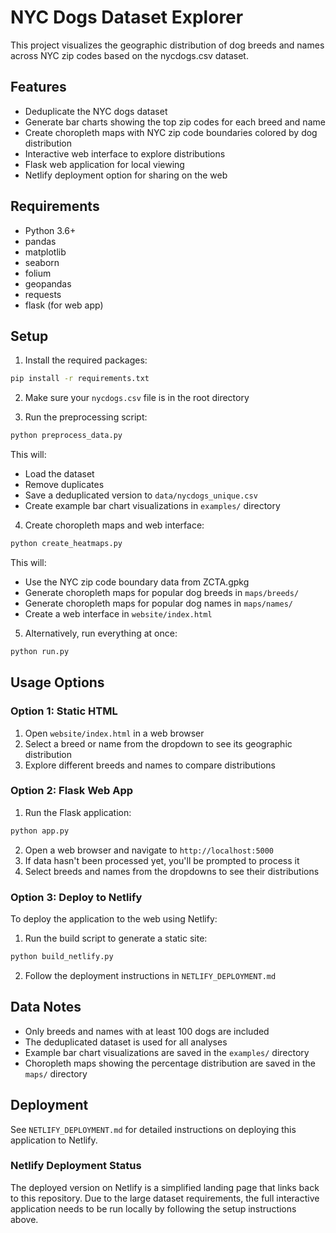 # NYC Dogs Dataset Explorer

This project visualizes the geographic distribution of dog breeds and names across NYC zip codes based on the nycdogs.csv dataset.

## Features

- Deduplicate the NYC dogs dataset
- Generate bar charts showing the top zip codes for each breed and name
- Create choropleth maps with NYC zip code boundaries colored by dog distribution
- Interactive web interface to explore distributions
- Flask web application for local viewing
- Netlify deployment option for sharing on the web

## Requirements

- Python 3.6+
- pandas
- matplotlib
- seaborn
- folium
- geopandas
- requests
- flask (for web app)

## Setup

1. Install the required packages:

```bash
pip install -r requirements.txt
```

2. Make sure your `nycdogs.csv` file is in the root directory

3. Run the preprocessing script:

```bash
python preprocess_data.py
```

This will:
- Load the dataset
- Remove duplicates
- Save a deduplicated version to `data/nycdogs_unique.csv`
- Create example bar chart visualizations in `examples/` directory

4. Create choropleth maps and web interface:

```bash
python create_heatmaps.py
```

This will:
- Use the NYC zip code boundary data from ZCTA.gpkg
- Generate choropleth maps for popular dog breeds in `maps/breeds/`
- Generate choropleth maps for popular dog names in `maps/names/`
- Create a web interface in `website/index.html`

5. Alternatively, run everything at once:

```bash
python run.py
```

## Usage Options

### Option 1: Static HTML

1. Open `website/index.html` in a web browser
2. Select a breed or name from the dropdown to see its geographic distribution
3. Explore different breeds and names to compare distributions

### Option 2: Flask Web App

1. Run the Flask application:

```bash
python app.py
```

2. Open a web browser and navigate to `http://localhost:5000`
3. If data hasn't been processed yet, you'll be prompted to process it
4. Select breeds and names from the dropdowns to see their distributions

### Option 3: Deploy to Netlify

To deploy the application to the web using Netlify:

1. Run the build script to generate a static site:

```bash
python build_netlify.py
```

2. Follow the deployment instructions in `NETLIFY_DEPLOYMENT.md`

## Data Notes

- Only breeds and names with at least 100 dogs are included
- The deduplicated dataset is used for all analyses
- Example bar chart visualizations are saved in the `examples/` directory
- Choropleth maps showing the percentage distribution are saved in the `maps/` directory

## Deployment

See `NETLIFY_DEPLOYMENT.md` for detailed instructions on deploying this application to Netlify.

### Netlify Deployment Status

The deployed version on Netlify is a simplified landing page that links back to this repository. Due to the large dataset requirements, the full interactive application needs to be run locally by following the setup instructions above. 